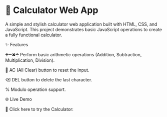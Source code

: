 # 📱 Calculator Web App

A simple and stylish calculator web application built with HTML, CSS, and JavaScript.
This project demonstrates basic JavaScript operations to create a fully functional calculator.


✨ Features

➕➖✖➗ Perform basic arithmetic operations (Addition, Subtraction, Multiplication, Division).

🔄 AC (All Clear) button to reset the input.

⌫ DEL button to delete the last character.

% Modulo operation support.
<br>

🌐 Live Demo

🔗 Click here to try the Calculator:
